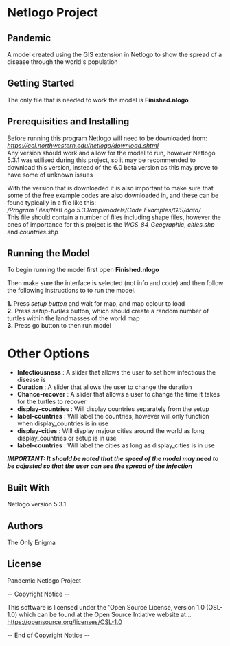 # Netlogo Project 
## Pandemic

A model created using the GIS extension in Netlogo to show the spread of a disease through the world's population



## Getting Started

The only file that is needed to work the model is **Finished.nlogo**



## Prerequisities and Installing

Before running this program Netlogo will need to be downloaded from:  
_https://ccl.northwestern.edu/netlogo/download.shtml_   
Any version should work and allow for the model to run, however Netlogo 5.3.1 was utilised
during this project, so it may be recommended to download this version, instead of the 6.0
beta version as this may prove to have some of unknown issues

With the version that is downloaded it is also important to make sure that some of the free
example codes are also downloaded in, and these can be found typically in a file like this:  
_/Program Files/NetLogo 5.3.1/app/models/Code Examples/GIS/data/_  
This file should contain a number of files including shape files, however the ones of 
importance for this project is the *WGS_84_Geographic*, *cities.shp* and *countries.shp*



## Running the Model

To begin running the model first open **Finished.nlogo**  

Then make sure the interface is selected (not info and code) and then follow the following instructions to to run the model.

**1.** Press _setup button_ and wait for map, and map colour to load  
**2.** Press _setup-turtles_ button, which should create a random number of turtles within the landmasses of the world map  
**3.** Press go button to then run model

# Other Options

- **Infectiousness** : A slider that allows the user to set how infectious the disease is
- **Duration** : A slider that allows the user to change the duration
- **Chance-recover** : A slider that allows a user to change the time it takes for the turtles to recover
- **display-countries** : Will display countries separately from the setup
- **label-countries** : Will label the countries, however will only function when display_countries is in use
- **display-cities** : Will display majour cities around the world as long display_countries or setup is in use
- **label-countries** : Will label the cities as long as display_cities is in use

_**IMPORTANT: It should be noted that the speed of the model may need to be adjusted so that the user can see the spread of the infection**_



## Built With

Netlogo version 5.3.1



## Authors

The Only Enigma



## License

 Pandemic Netlogo Project
 
 -- Copyright Notice --

 This software is licensed under the 'Open Source License, version 1.0 (OSL-1.0)
 which can be found at the Open Source Intiative website at...  
https://opensource.org/licenses/OSL-1.0

-- End of Copyright Notice --
